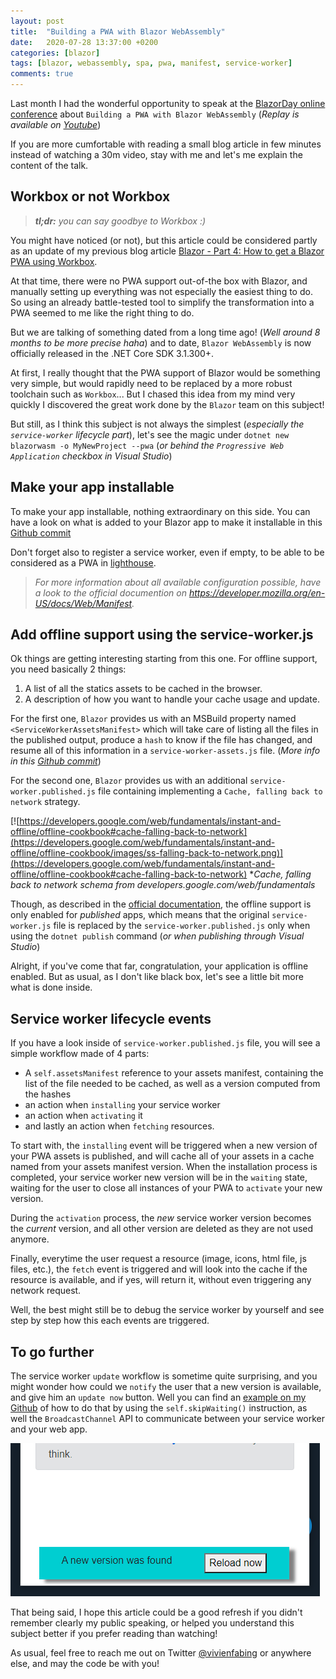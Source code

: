 ```yaml
---
layout: post
title:  "Building a PWA with Blazor WebAssembly"
date:   2020-07-28 13:37:00 +0200
categories: [blazor]
tags: [blazor, webassembly, spa, pwa, manifest, service-worker]
comments: true
---
```


Last month I had the wonderful opportunity to speak at the [BlazorDay online conference](https://www.blazorday.net/) about `Building a PWA with Blazor WebAssembly` (*Replay is available on [Youtube](https://youtu.be/XoizucRjxgU?t=18130)*)

If you are more cumfortable with reading a small blog article in few minutes instead of watching a 30m video, stay with me and let's me explain the content of the talk.

## Workbox or not Workbox

> ***tl;dr:** you can say goodbye to Workbox :)*

You might have noticed (or not), but this article could be considered partly as an update of my previous blog article [Blazor - Part 4: How to get a Blazor PWA using Workbox](https://www.vivienfabing.com/blazor/2019/10/31/blazor-how-to-get-a-blazor-pwa-using-workbox.html).

At that time, there were no PWA support out-of-the box with Blazor, and manually setting up everything was not especially the easiest thing to do. So using an already battle-tested tool to simplify the transformation into a PWA seemed to me like the right thing to do.

But we are talking of something dated from a long time ago! (*Well around 8 months to be more precise haha*) and to date, `Blazor WebAssembly` is now officially released in the .NET Core SDK 3.1.300+.

At first, I really thought that the PWA support of Blazor would be something very simple, but would rapidly need to be replaced by a more robust toolchain such as `Workbox`... 
But I chased this idea from my mind very quickly I discovered the great work done by the `Blazor` team on this subject! 

But still, as I think this subject is not always the simplest (*especially the `service-worker` lifecycle part*), let's see the magic under `dotnet new blazorwasm -o MyNewProject --pwa` (*or behind the `Progressive Web Application` checkbox in Visual Studio*)

## Make your app installable

To make your app installable, nothing extraordinary on this side.
You can have a look on what is added to your Blazor app to make it installable in this [Github commit](https://github.com/vfabing/presentation-2020-06-BlazorDay/commit/2055af5c708f9d980678fd9d5a994cd32c8cb4ba)

Don't forget also to register a service worker, even if empty, to be able to be considered as a PWA in [lighthouse](https://developers.google.com/web/tools/lighthouse).

> *For more information about all available configuration possible, have a look to the official documention on https://developer.mozilla.org/en-US/docs/Web/Manifest.*

## Add offline support using the service-worker.js

Ok things are getting interesting starting from this one.
For offline support, you need basically 2 things:
1) A list of all the statics assets to be cached in the browser.
2) A description of how you want to handle your cache usage and update.

For the first one, `Blazor` provides us with an MSBuild property named `<ServiceWorkerAssetsManifest>` which will take care of listing all the files in the published output, produce a `hash` to know if the file has changed, and resume all of this information in a `service-worker-assets.js` file. (*More info in this [Github commit](https://github.com/vfabing/presentation-2020-06-BlazorDay/commit/17bb7a1aa0d4a59e2acb90d6281ef6751fa93b77)*)

For the second one, `Blazor` provides us with an additional `service-worker.published.js` file containing implementing a `Cache, falling back to network` strategy.

[![https://developers.google.com/web/fundamentals/instant-and-offline/offline-cookbook#cache-falling-back-to-network](https://developers.google.com/web/fundamentals/instant-and-offline/offline-cookbook/images/ss-falling-back-to-network.png)](https://developers.google.com/web/fundamentals/instant-and-offline/offline-cookbook#cache-falling-back-to-network)
**Cache, falling back to network schema from developers.google.com/web/fundamentals*

Though, as described in the [official documentation](https://docs.microsoft.com/en-us/aspnet/core/blazor/progressive-web-app?view=aspnetcore-3.1&tabs=visual-studio#offline-support), the offline support is only enabled for *published* apps, which means that the original `service-worker.js` file is replaced by the `service-worker.published.js` only when using the `dotnet publish` command (*or when publishing through Visual Studio*)

Alright, if you've come that far, congratulation, your application is offline enabled.
But as usual, as I don't like black box, let's see a little bit more what is done inside.

## Service worker lifecycle events

If you have a look inside of `service-worker.published.js` file, you will see a simple workflow made of 4 parts:
- A `self.assetsManifest` reference to your assets manifest, containing the list of the file needed to be cached, as well as a version computed from the hashes
- an action when `installing` your service worker
- an action when `activating` it
- and lastly an action when `fetching` resources.

To start with, the `installing` event will be triggered when a new version of your PWA assets is published, and will cache all of your assets in a cache named from your assets manifest version.
When the installation process is completed, your service worker new version will be in the `waiting` state, waiting for the user to close all instances of your PWA to `activate` your new version.

During the `activation` process, the *new* service worker version becomes the *current* version, and all other version are deleted as they are not used anymore.

Finally, everytime the user request a resource (image, icons, html file, js files, etc.), the `fetch` event is triggered and will look into the cache if the resource is available, and if yes, will return it, without even triggering any network request.

Well, the best might still be to debug the service worker by yourself and see step by step how this each events are triggered.

## To go further

The service worker `update` workflow is sometime quite surprising, and you might wonder how could we `notify` the user that a new version is available, and give him an `update now` button. Well you can find an [example on my Github](https://github.com/vfabing/presentation-2020-06-BlazorDay/commit/ed874f4ea688913faa0e29f1a8523f0e6818a392) of how to do that by using the `self.skipWaiting()` instruction, as well the `BroadcastChannel` API to communicate between your service worker and your web app.

![01-blazor-progressive-web-app-update-now-button.png](/assets/2020-07-28/01-blazor-progressive-web-app-update-now-button.png)

That being said, I hope this article could be a good refresh if you didn't remember clearly my public speaking, or helped you understand this subject better if you prefer reading than watching!

As usual, feel free to reach me out on Twitter [@vivienfabing](https://twitter.com/vivienfabing) or anywhere else, and may the code be with you!
